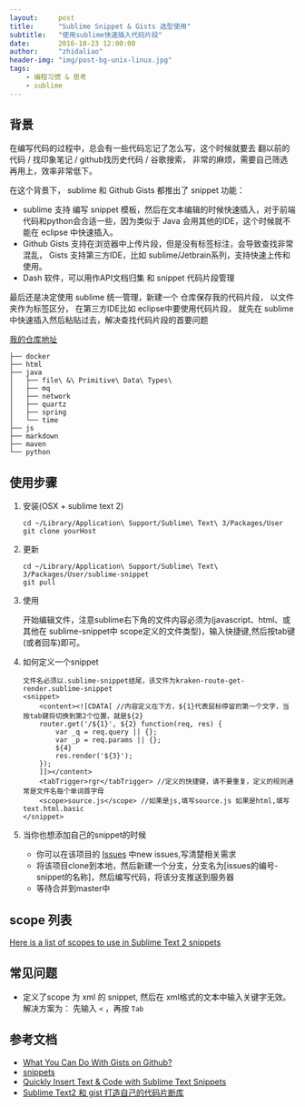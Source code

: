 ```yaml
---
layout:     post
title:      "Sublime Snippet & Gists 选型使用"
subtitle:	"使用sublime快速插入代码片段"
date:       2016-10-23 12:00:00
author:     "zhidaliao"
header-img: "img/post-bg-unix-linux.jpg"
tags:
    - 编程习惯 & 思考
    - sublime
---
```


## 背景
在编写代码的过程中，总会有一些代码忘记了怎么写，这个时候就要去 翻以前的代码 / 找印象笔记 / github找历史代码 / 谷歌搜索， 非常的麻烦，需要自己筛选再用上，效率非常低下。

在这个背景下， sublime 和 Github Gists 都推出了 snippet 功能：
- sublime 支持 编写 snippet 模板，然后在文本编辑的时候快速插入，对于前端代码和python会合适一些，因为类似于 Java 会用其他的IDE，这个时候就不能在 eclipse 中快速插入。
- Github Gists 支持在浏览器中上传片段，但是没有标签标注，会导致查找非常混乱， Gists 支持第三方IDE，比如 sublime/Jetbrain系列，支持快速上传和使用。
- Dash 软件，可以用作API文档归集 和 snippet 代码片段管理

最后还是决定使用 sublime 统一管理，新建一个 仓库保存我的代码片段， 以文件夹作为标签区分， 在第三方IDE比如 eclipse中要使用代码片段， 就先在 sublime中快速插入然后粘贴过去，解决查找代码片段的首要问题

[我的仓库地址](https://github.com/liaozhida/snippet-hub)
```
├── docker
├── html
├── java
│   ├── file\ &\ Primitive\ Data\ Types\
│   ├── mq
│   ├── network
│   ├── quartz
│   ├── spring
│   └── time
├── js
├── markdown
├── maven
└── python
```



## 使用步骤

1. 安装(OSX + sublime text 2)
	
	```
	cd ~/Library/Application\ Support/Sublime\ Text\ 3/Packages/User
	git clone yourHost
	```

2. 更新

	```
	cd ~/Library/Application\ Support/Sublime\ Text\ 3/Packages/User/sublime-snippet
	git pull
	```

3. 使用

	开始编辑文件，注意sublime右下角的文件内容必须为(javascript、html、或其他在 sublime-snippet中 scope定义的文件类型)，输入快捷键,然后按tab键(或者回车)即可。

4. 如何定义一个snippet

	```
	文件名必须以.sublime-snippet结尾，该文件为kraken-route-get-render.sublime-snippet
	<snippet>
		<content><![CDATA[ //内容定义在下方，${1}代表鼠标停留的第一个文字，当按tab键将切换到第2个位置，就是${2}
		router.get('/${1}', ${2} function(req, res) {
			var _q = req.query || {};
			var _p = req.params || {};
			${4}
			res.render('${3}');
		});
		]]></content>
		<tabTrigger>rgr</tabTrigger> //定义的快捷键，请不要重复，定义的规则通常是文件名每个单词首字母
		<scope>source.js</scope> //如果是js,填写source.js 如果是html,填写text.html.basic
	</snippet>
	```

5. 当你也想添加自己的snippet的时候
	* 你可以在该项目的 [Issues](http://gitlab.umiit.cn/tool/sublime-snippet/issues) 中new issues,写清楚相关需求
	* 将该项目clone到本地，然后新建一个分支，分支名为[issues的编号-snippet的名称]，然后编写代码，将该分支推送到服务器
	* 等待合并到master中

## scope 列表

[Here is a list of scopes to use in Sublime Text 2 snippets](https://gist.github.com/tushortz/1288d593ca2bf1593182)

## 常见问题

- 定义了scope 为 xml 的 snippet, 然后在 xml格式的文本中输入关键字无效。 解决方案为： 先输入 `<` ，再按 `Tab`



## 参考文档
- [What You Can Do With Gists on Github?](https://www.labnol.org/internet/github-gist-tutorial/28499/)
- [snippets](http://sublimetext.info/docs/en/extensibility/snippets.html)
- [Quickly Insert Text & Code with Sublime Text Snippets](https://www.granneman.com/webdev/editors/sublime-text/top-features-of-sublime-text/quickly-insert-text-and-code-with-sublime-text-snippets/)
- [Sublime Text2 和 gist 打造自己的代码片断库](https://my.oschina.net/wycdavid/blog/200662)